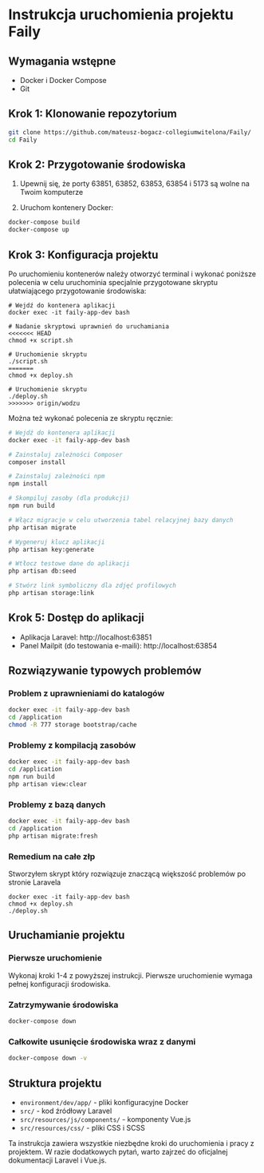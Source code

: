 # Instrukcja uruchomienia projektu Faily

## Wymagania wstępne
- Docker i Docker Compose
- Git

## Krok 1: Klonowanie repozytorium
```bash
git clone https://github.com/mateusz-bogacz-collegiumwitelona/Faily/
cd Faily
```

## Krok 2: Przygotowanie środowiska
1. Upewnij się, że porty 63851, 63852, 63853, 63854 i 5173 są wolne na Twoim komputerze

2. Uruchom kontenery Docker:
```bash
docker-compose build 
docker-compose up 
```

## Krok 3: Konfiguracja projektu
Po uruchomieniu kontenerów należy otworzyć terminal i wykonać poniższe polecenia w celu uruchominia specjalnie przygotowane skryptu ułatwiającego przygotowanie środowiska:

```shell
# Wejdź do kontenera aplikacji
docker exec -it faily-app-dev bash

# Nadanie skryptowi uprawnień do uruchamiania
<<<<<<< HEAD
chmod +x script.sh

# Uruchomienie skryptu
./script.sh 
=======
chmod +x deploy.sh

# Uruchomienie skryptu
./deploy.sh 
>>>>>>> origin/wodzu
```

Można też wykonać polecenia ze skryptu ręcznie:

```bash
# Wejdź do kontenera aplikacji
docker exec -it faily-app-dev bash

# Zainstaluj zależności Composer
composer install

# Zainstaluj zależności npm
npm install

# Skompiluj zasoby (dla produkcji)
npm run build

# Włącz migracje w celu utworzenia tabel relacyjnej bazy danych
php artisan migrate

# Wygeneruj klucz aplikacji 
php artisan key:generate

# Wtłocz testowe dane do aplikacji
php artisan db:seed

# Stwórz link symboliczny dla zdjęć profilowych
php artisan storage:link
```

## Krok 5: Dostęp do aplikacji
- Aplikacja Laravel: http://localhost:63851
- Panel Mailpit (do testowania e-maili): http://localhost:63854

## Rozwiązywanie typowych problemów

### Problem z uprawnieniami do katalogów
```bash
docker exec -it faily-app-dev bash
cd /application
chmod -R 777 storage bootstrap/cache
```

### Problemy z kompilacją zasobów
```bash
docker exec -it faily-app-dev bash
cd /application
npm run build
php artisan view:clear
```

### Problemy z bazą danych
```bash
docker exec -it faily-app-dev bash
cd /application
php artisan migrate:fresh
```

### Remedium na całe złp
Stworzyłem skrypt który rozwiązuje znaczącą większość problemów po stronie Laravela
```shell
docker exec -it faily-app-dev bash
chmod +x deploy.sh
./deploy.sh 
```

## Uruchamianie projektu

### Pierwsze uruchomienie
Wykonaj kroki 1-4 z powyższej instrukcji. Pierwsze uruchomienie wymaga pełnej konfiguracji środowiska.

### Zatrzymywanie środowiska
```bash
docker-compose down
```

### Całkowite usunięcie środowiska wraz z danymi
```bash
docker-compose down -v
```

## Struktura projektu
- `environment/dev/app/` - pliki konfiguracyjne Docker
- `src/` - kod źródłowy Laravel
- `src/resources/js/components/` - komponenty Vue.js
- `src/resources/css/` - pliki CSS i SCSS

Ta instrukcja zawiera wszystkie niezbędne kroki do uruchomienia i pracy z projektem. W razie dodatkowych pytań, warto zajrzeć do oficjalnej dokumentacji Laravel i Vue.js.